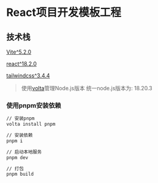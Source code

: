 # React项目开发模板工程


## 技术栈

[Vite^5.2.0](https://cn.vitejs.dev/)

[react^18.2.0](https://react.dev/)

[tailwindcss^3.4.4](https://tailwindcss.com/docs)


> 使用[volta](https://docs.volta.sh/guide/getting-started)管理Node.js版本
> 统一node.js版本为: 18.20.3


### 使用pnpm安装依赖

```bash
// 安装pnpm
volta install pnpm

// 安装依赖
pnpm i

// 启动本地服务
pnpm dev

// 打包
pnpm build
```
